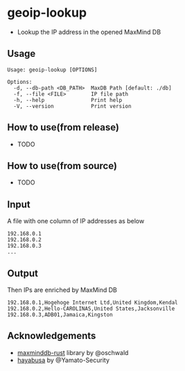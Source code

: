# geoip-lookup

- Lookup the IP address in the opened MaxMind DB

## Usage
```
Usage: geoip-lookup [OPTIONS]

Options:
  -d, --db-path <DB_PATH>  MaxDB Path [default: ./db]
  -f, --file <FILE>        IP file path
  -h, --help               Print help
  -V, --version            Print version
```

## How to use(from release)
- TODO

## How to use(from source)
- TODO

## Input

A file with one column of IP addresses as below

```
192.168.0.1
192.168.0.2
192.168.0.3
...
```

## Output

Then IPs are enriched by MaxMind DB

```
192.168.0.1,Hogehoge Internet Ltd,United Kingdom,Kendal
192.168.0.2,Hello-CAROLINAS,United States,Jacksonville
192.168.0.3,ADB01,Jamaica,Kingston
```


## Acknowledgements
- [maxminddb-rust](https://github.com/oschwald/maxminddb-rust) library by @oschwald
- [hayabusa](https://github.com/Yamato-Security/hayabusa) by @Yamato-Security
